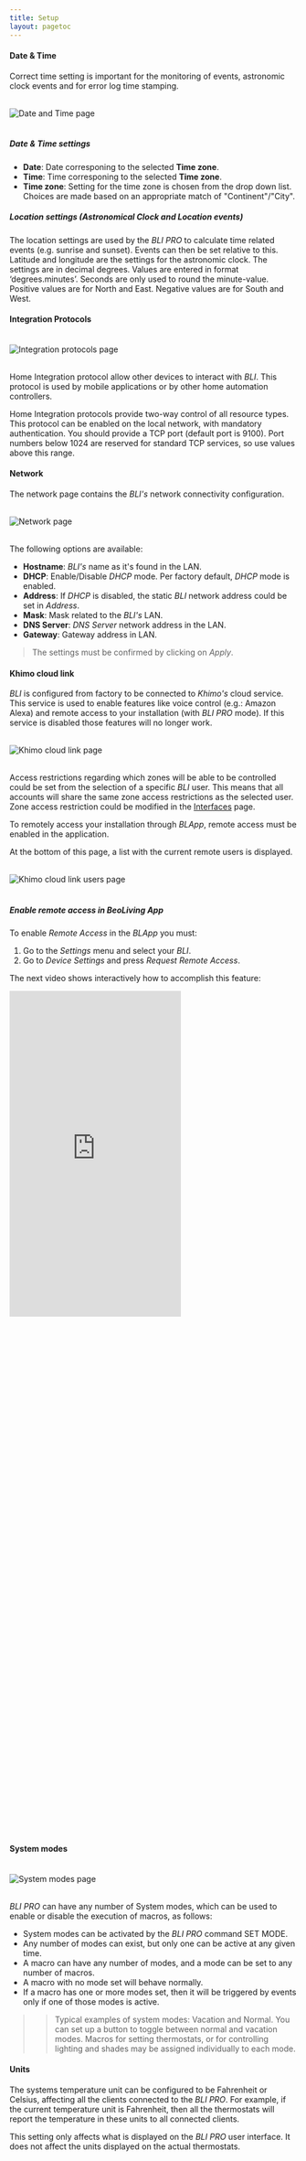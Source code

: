 ```yaml
---
title: Setup
layout: pagetoc
---
```



#### Date & Time

Correct time setting is important for the monitoring of events, astronomic clock events and for error log time stamping.

<br>
<div class="text-center">
  <img src="pictures/bli-pro-user-guide/setup-date-time.png" class="img-fluid" alt="Date and Time page"/>
</div>
<br>

##### Date & Time settings 

+ **Date**: Date corresponing to the selected **Time zone**.
+ **Time**: Time corresponing to the selected **Time zone**.
+ **Time zone**: Setting for the time zone is chosen from the drop down list. Choices are made based on an appropriate match of "Continent"/"City".

##### Location settings (Astronomical Clock and Location events)

The location settings are used by the _BLI PRO_ to calculate time related events (e.g. sunrise and sunset). Events can then be set relative to this. Latitude and 
longitude are the settings for the astronomic clock. The settings are in decimal degrees. Values are entered in format ‘degrees.minutes’. 
Seconds are only used to round the minute-value.
Positive values are for North and East.
Negative values are for South and West.

#### Integration Protocols

<br>
<div class="text-center">
  <img src="pictures/bli-pro-user-guide/setup-integration-protocols.png" class="img-fluid" alt="Integration protocols page"/>
</div>
<br>

Home Integration protocol allow other devices to interact with _BLI_. This protocol is used by mobile applications or by other 
home automation controllers.

Home Integration protocols provide two-way control of all resource types. This protocol can be enabled on the local network, with mandatory 
authentication. You should provide a TCP port (default port is 9100). Port numbers below 1024 are reserved for standard TCP services, so use 
values above this range.

#### Network

The network page contains the _BLI's_ network connectivity configuration.

<br>
<div class="text-center">
  <img src="pictures/bli-pro-user-guide/setup-network.png" class="img-fluid" alt="Network page"/>
</div>
<br>

The following options are available:

+ **Hostname**: _BLI's_ name as it's found in the LAN.
+ **DHCP**: Enable/Disable _DHCP_ mode. Per factory default, _DHCP_ mode is enabled.
+ **Address**: If _DHCP_ is disabled, the static _BLI_ network address could be set in _Address_.
+ **Mask**: Mask related to the _BLI's_ LAN.
+ **DNS Server**: _DNS Server_ network address in the LAN.
+ **Gateway**: Gateway address in LAN.

> The settings must be confirmed by clicking on _Apply_.

#### Khimo cloud link

_BLI_ is configured from factory to be connected to _Khimo's_ cloud service. This service is used to enable features like 
voice control (e.g.: Amazon Alexa) and remote access to your installation (with _BLI PRO_ mode). If this
 service is disabled those features will no longer work.

<br>
<div class="text-center">
  <img src="pictures/bli-pro-user-guide/setup-cloud-access.png" class="img-fluid" alt="Khimo cloud link page"/>
</div>
<br>

Access restrictions regarding which zones will be able to be controlled could be set from the selection of a specific _BLI_ user. This means 
that all accounts will share the same zone access restrictions as the selected user. Zone access restriction could be modified in the
[Interfaces](#interfaces) page.

To remotely access your installation through _BLApp_, remote access must be enabled in the application.

At the bottom of this page, a list with the current remote users is displayed.

<br>
<div class="text-center">
  <img src="pictures/bli-pro-user-guide/setup-cloud-users.png" class="img-fluid" alt="Khimo cloud link users page"/>
</div>
<br>

##### Enable remote access in BeoLiving App

To enable _Remote Access_ in the _BLApp_ you must:

1. Go to the _Settings_ menu and select your _BLI_.
1. Go to _Device Settings_ and press _Request Remote Access_.

The next video shows interactively how to accomplish this feature:

<div class="row justify-content-center">
  <div class="col-sm-5">     
	<div class="embed-responsive" style="padding-bottom: 179%;">
	  <iframe class="embed-responsive-item" src="https://www.youtube.com/embed/9R8mR-LxnXE?autoplay=0&loop=1&playlist=9R8mR-LxnXE"  frameborder="0" height="570" allow="autoplay; encrypted-media" allowfullscreen></iframe>
	</div>
  </div>
</div>

#### System modes

<br>
<div class="text-center">
  <img src="pictures/bli-pro-user-guide/setup-system-modes.png" class="img-fluid" alt="System modes page"/>
</div>
<br>

_BLI PRO_ can have any number of System modes, which can be used to enable or disable the execution of macros, as follows:

+ System modes can be activated by the _BLI PRO_ command SET MODE.
+ Any number of modes can exist, but only one can be active at any given time.
+ A macro can have any number of modes, and a mode can be set to any number of macros.
+ A macro with no mode set will behave normally.
+ If a macro has one or more modes set, then it will be triggered by events only if one of those modes is active.

>> Typical examples of system modes: Vacation and Normal. You can set up a button to toggle between normal and vacation modes. Macros for setting thermostats, or for controlling lighting and shades may be assigned individually to each mode.

#### Units

The systems temperature unit can be configured to be Fahrenheit or Celsius, affecting all the clients connected to the _BLI PRO_. For example, if the current temperature unit is Fahrenheit, then all the thermostats will report the temperature in these units to all connected clients.

This setting only affects what is displayed on the _BLI PRO_ user interface. It does not affect the units displayed on the actual thermostats.